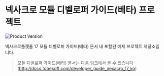 # 넥사크로 모듈 디벨로퍼 가이드(베타) 프로젝트

![Product Version](https://img.shields.io/badge/nexacro%20module%20developer-beta-blue.svg)

넥사크로플랫폼 17 모듈 디벨로퍼 가이드(베타) 문서 내 포함된 예제 프로젝트 저장소입니다.

> 모듈 디벨로퍼 가이드(베타) 문서는 다음 링크에서 볼 수 있습니다 (http://docs.tobesoft.com/developer_guide_nexacro_17_ko)
